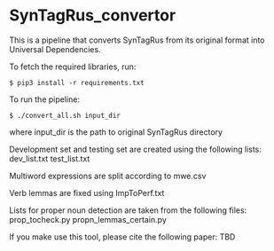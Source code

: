 # SynTagRus_convertor

This is a pipeline that converts SynTagRus from its original format into Universal Dependencies.

To fetch the required libraries, run:

``$ pip3 install -r requirements.txt``

To run the pipeline:

``$ ./convert_all.sh input_dir``

where input_dir is the path to original SynTagRus directory

Development set and testing set are created using the following lists:
dev_list.txt
test_list.txt

Multiword expressions are split according to mwe.csv

Verb lemmas are fixed using ImpToPerf.txt

Lists for proper noun detection are taken from the following files:
prop_tocheck.py
propn_lemmas_certain.py

If you make use this tool, please cite the following paper: TBD
